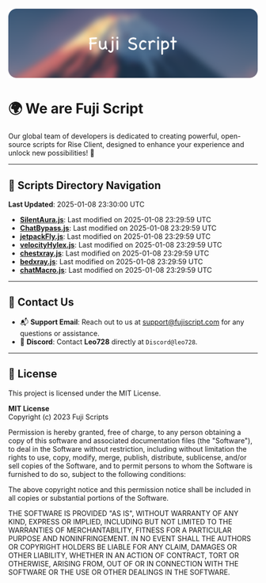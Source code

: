 ![Banner](.github/b.webp)

# 🌍 **We are Fuji Script**

Our global team of developers is dedicated to creating powerful, open-source scripts for Rise Client, designed to enhance your experience and unlock new possibilities! 🌟

---
<!-- SCRIPTS_NAVIGATION_START -->
## 📂 **Scripts Directory Navigation**

**Last Updated**: 2025-01-08 23:30:00 UTC

- **[SilentAura.js](scripts/SilentAura.js)**: Last modified on 2025-01-08 23:29:59 UTC
- **[ChatBypass.js](scripts/ChatBypass.js)**: Last modified on 2025-01-08 23:29:59 UTC
- **[jetpackFly.js](scripts/jetpackFly.js)**: Last modified on 2025-01-08 23:29:59 UTC
- **[velocityHylex.js](scripts/velocityHylex.js)**: Last modified on 2025-01-08 23:29:59 UTC
- **[chestxray.js](scripts/chestxray.js)**: Last modified on 2025-01-08 23:29:59 UTC
- **[bedxray.js](scripts/bedxray.js)**: Last modified on 2025-01-08 23:29:59 UTC
- **[chatMacro.js](scripts/chatMacro.js)**: Last modified on 2025-01-08 23:29:59 UTC

<!-- SCRIPTS_NAVIGATION_END -->

---

## 💬 **Contact Us**  
- 📬 **Support Email**: Reach out to us at [support@fujiscript.com](mailto:support@fujiscript.com) for any questions or assistance.  
- 💬 **Discord**: Contact **Leo728** directly at `Discord@leo728`.

---

## 📜 **License**

This project is licensed under the MIT License.  

**MIT License**  
Copyright (c) 2023 Fuji Scripts  

Permission is hereby granted, free of charge, to any person obtaining a copy of this software and associated documentation files (the "Software"), to deal in the Software without restriction, including without limitation the rights to use, copy, modify, merge, publish, distribute, sublicense, and/or sell copies of the Software, and to permit persons to whom the Software is furnished to do so, subject to the following conditions:  

The above copyright notice and this permission notice shall be included in all copies or substantial portions of the Software.  

THE SOFTWARE IS PROVIDED "AS IS", WITHOUT WARRANTY OF ANY KIND, EXPRESS OR IMPLIED, INCLUDING BUT NOT LIMITED TO THE WARRANTIES OF MERCHANTABILITY, FITNESS FOR A PARTICULAR PURPOSE AND NONINFRINGEMENT. IN NO EVENT SHALL THE AUTHORS OR COPYRIGHT HOLDERS BE LIABLE FOR ANY CLAIM, DAMAGES OR OTHER LIABILITY, WHETHER IN AN ACTION OF CONTRACT, TORT OR OTHERWISE, ARISING FROM, OUT OF OR IN CONNECTION WITH THE SOFTWARE OR THE USE OR OTHER DEALINGS IN THE SOFTWARE.  
